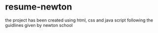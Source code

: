 # resume-newton
the project has been created using html, css and java script following the guidlines given by newton school
